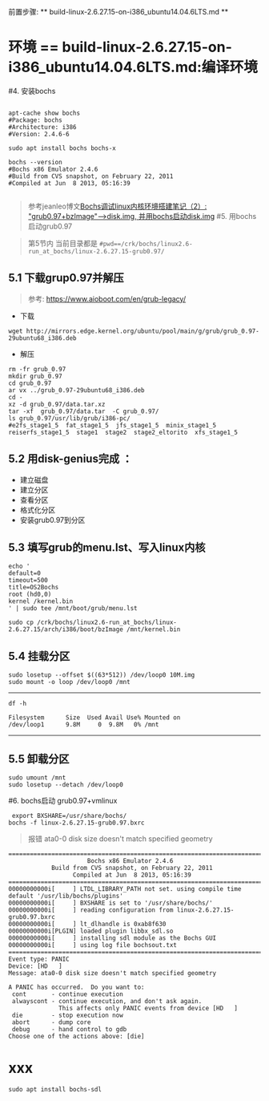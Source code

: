 前置步骤: ** build-linux-2.6.27.15-on-i386_ubuntu14.04.6LTS.md **


# 环境 == build-linux-2.6.27.15-on-i386_ubuntu14.04.6LTS.md:编译环境



#4. 安装bochs

```shell

apt-cache show bochs
#Package: bochs
#Architecture: i386
#Version: 2.4.6-6

sudo apt install bochs bochs-x

bochs --version
#Bochs x86 Emulator 2.4.6
#Build from CVS snapshot, on February 22, 2011
#Compiled at Jun  8 2013, 05:16:39


```



> 参考jeanleo博文[Bochs调试linux内核环境搭建笔记（2）: "grub0.97+bzImage"-->disk.img, 并用bochs启动disk.img](https://www.jeanleo.com/?p=40)
#5. 用bochs启动grub0.97

> 第5节内 当前目录都是 ```#pwd==/crk/bochs/linux2.6-run_at_bochs/linux-2.6.27.15-grub0.97/```



## 5.1 下载grup0.97并解压
>参考: https://www.aioboot.com/en/grub-legacy/
- 下载
```shell
wget http://mirrors.edge.kernel.org/ubuntu/pool/main/g/grub/grub_0.97-29ubuntu68_i386.deb
```
- 解压
```
rm -fr grub_0.97
mkdir grub_0.97
cd grub_0.97
ar vx ../grub_0.97-29ubuntu68_i386.deb
cd -
xz -d grub_0.97/data.tar.xz
tar -xf  grub_0.97/data.tar  -C grub_0.97/
ls grub_0.97/usr/lib/grub/i386-pc/
#e2fs_stage1_5  fat_stage1_5  jfs_stage1_5  minix_stage1_5  reiserfs_stage1_5  stage1  stage2  stage2_eltorito  xfs_stage1_5
```

## 5.2  用disk-genius完成 ：
-  建立磁盘 
-  建立分区 
-  查看分区  
-  格式化分区 
-  安装grub0.97到分区

## 5.3 填写grub的menu.lst、写入linux内核
```
echo '
default=0
timeout=500
title=OS2Bochs
root (hd0,0)
kernel /kernel.bin
' | sudo tee /mnt/boot/grub/menu.lst

sudo cp /crk/bochs/linux2.6-run_at_bochs/linux-2.6.27.15/arch/i386/boot/bzImage /mnt/kernel.bin

```
## 5.4 挂载分区
```
sudo losetup --offset $((63*512)) /dev/loop0 10M.img
sudo mount -o loop /dev/loop0 /mnt
```
---
```df -h```
```text
Filesystem      Size  Used Avail Use% Mounted on
/dev/loop1      9.8M     0  9.8M   0% /mnt
```
---

## 5.5 卸载分区
```shell
sudo umount /mnt
sudo losetup --detach /dev/loop0
```

#6. bochs启动 grub0.97+vmlinux


```shell
 export BXSHARE=/usr/share/bochs/
bochs -f linux-2.6.27.15-grub0.97.bxrc
```
 
 
> 报错 ata0-0 disk size doesn't match specified geometry

 ```
 ========================================================================
                       Bochs x86 Emulator 2.4.6
             Build from CVS snapshot, on February 22, 2011
                   Compiled at Jun  8 2013, 05:16:39
========================================================================
00000000000i[     ] LTDL_LIBRARY_PATH not set. using compile time default '/usr/lib/bochs/plugins'
00000000000i[     ] BXSHARE is set to '/usr/share/bochs/'
00000000000i[     ] reading configuration from linux-2.6.27.15-grub0.97.bxrc
00000000000i[     ] lt_dlhandle is 0xab8f630
00000000000i[PLGIN] loaded plugin libbx_sdl.so
00000000000i[     ] installing sdl module as the Bochs GUI
00000000000i[     ] using log file bochsout.txt
========================================================================
Event type: PANIC
Device: [HD   ]
Message: ata0-0 disk size doesn't match specified geometry

A PANIC has occurred.  Do you want to:
  cont       - continue execution
  alwayscont - continue execution, and don't ask again.
               This affects only PANIC events from device [HD   ]
  die        - stop execution now
  abort      - dump core
  debug      - hand control to gdb
Choose one of the actions above: [die] 
 ```
 
 # xxx
 ```
 sudo apt install bochs-sdl

 ```

